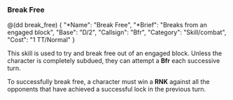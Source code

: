 ### Break Free 

@(dd break_free)
{ 
  "*Name": "Break Free",
  "*Brief": "Breaks from an engaged block",
  "Base": "D/2",
  "Callsign": "Bfr",
  "Category": "Skill/combat",
  "Cost": "1 TT/Normal"
}

This skill is used to try and break free out of an engaged block.
Unless the character is completely subdued, they can attempt a **Bfr**
each successive turn.

To successfully break free, a character must win a **RNK** against 
all the opponents that have achieved a successful lock in the previous turn.
